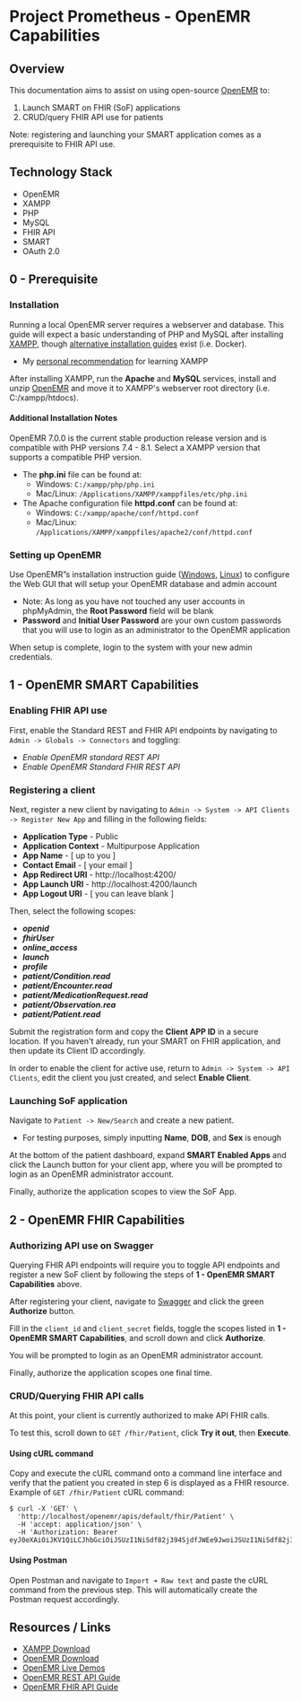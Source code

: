 # Project Prometheus - OpenEMR Capabilities
## Overview
This documentation aims to assist on using open-source [OpenEMR](https://www.open-emr.org/) to:
1. Launch SMART on FHIR (SoF) applications
2. CRUD/query FHIR API use for patients

Note: registering and launching your SMART application comes as a prerequisite to FHIR API use.

## Technology Stack
* OpenEMR
* XAMPP
* PHP
* MySQL
* FHIR API
* SMART
* OAuth 2.0

## 0 - Prerequisite
### Installation
Running a local OpenEMR server requires a webserver and database. This guide will expect a basic understanding of PHP and MySQL after installing [XAMPP](https://www.apachefriends.org/download.html), though [alternative installation guides](https://www.open-emr.org/wiki/index.php/OpenEMR_Installation_Guides) exist (i.e. Docker).
* My [personal recommendation](https://www.youtube.com/playlist?list=PL4cUxeGkcC9gksOX3Kd9KPo-O68ncT05o) for learning XAMPP

After installing XAMPP, run the **Apache** and **MySQL** services, install and unzip [OpenEMR](https://sourceforge.net/projects/openemr/files/OpenEMR%20Current/7.0.0.2/openemr-7.0.0.zip/download) and move it to XAMPP's webserver root directory (i.e. C:/xampp/htdocs).

#### Additional Installation Notes
OpenEMR 7.0.0 is the current stable production release version and is compatible with PHP
versions 7.4 - 8.1. Select a XAMPP version that supports a compatible PHP version.
* The **php.ini** file can be found at:
  * Windows: `C:/xampp/php/php.ini`
  * Mac/Linux: `/Applications/XAMPP/xamppfiles/etc/php.ini`
* The Apache configuration file **httpd.conf** can be found at:
  * Windows: `C:/xampp/apache/conf/httpd.conf`
  * Mac/Linux: `/Applications/XAMPP/xamppfiles/apache2/conf/httpd.conf`

### Setting up OpenEMR
Use OpenEMR”s installation instruction guide ([Windows](https://www.open-emr.org/wiki/index.php/OpenEMR_7.0.0_Windows_Installation), [Linux](https://www.open-emr.org/wiki/index.php/OpenEMR_7.0.0_Linux_Installation)) to configure the Web GUI
that will setup your OpenEMR database and admin account
* Note: As long as you have not touched any user accounts in phpMyAdmin, the **Root
  Password** field will be blank
* **Password** and **Initial User Password** are your own custom passwords that you will
   use to login as an administrator to the OpenEMR application

When setup is complete, login to the system with your new admin credentials.

## 1 - OpenEMR SMART Capabilities
### Enabling FHIR API use
First, enable the Standard REST and FHIR API endpoints by navigating to `Admin -> Globals -> Connectors` and toggling:
* _Enable OpenEMR standard REST API_
* _Enable OpenEMR Standard FHIR REST API_

### Registering a client
Next, register a new client by navigating to `Admin -> System -> API Clients -> Register New
App` and filling in the following fields:
* **Application Type** - Public
* **Application Context** - Multipurpose Application
* **App Name** - [ up to you ]
* **Contact Email** - [ your email ]
* **App Redirect URI** - http://localhost:4200/
* **App Launch URI** - http://localhost:4200/launch
* **App Logout URI** - [ you can leave blank ]

Then, select the following scopes:
* _**openid**_
* _**fhirUser**_
* _**online_access**_
* _**launch**_
* _**profile**_
* _**patient/Condition.read**_
* _**patient/Encounter.read**_
* _**patient/MedicationRequest.read**_
* _**patient/Observation.rea**_
* _**patient/Patient.read**_

Submit the registration form and copy the **Client APP ID** in a secure location. If you haven't already, run your SMART on FHIR application, and then update its Client ID accordingly.

In order to enable the client for active use, return to `Admin -> System -> API Clients`, edit the client you just created, and select **Enable Client**.

### Launching SoF application
Navigate to `Patient -> New/Search` and create a new patient.
* For testing purposes, simply inputting **Name**, **DOB**, and **Sex** is enough

At the bottom of the patient dashboard, expand **SMART Enabled Apps** and
click the Launch button for your client app, where you will be prompted to login as an OpenEMR administrator account.

Finally, authorize the application scopes to view the SoF App.

## 2 - OpenEMR FHIR Capabilities
### Authorizing API use on Swagger
Querying FHIR API endpoints will require you to toggle API endpoints and register a new SoF client by following the steps of **1 - OpenEMR SMART Capabilities** above.

After registering your client, navigate to [Swagger](http://localhost/openemr/swagger/index.html) and click the green **Authorize** button.

Fill in the `client_id` and `client_secret` fields, toggle the scopes listed in **1 - OpenEMR SMART Capabilities**, and scroll down and click **Authorize**.

You will be prompted to login as an OpenEMR administrator account.

Finally, authorize the application scopes one final time.

### CRUD/Querying FHIR API calls
At this point, your client is currently authorized to make API FHIR calls.

To test this, scroll down to `GET /fhir/Patient`, click **Try it out**, then **Execute**.

#### Using cURL command
Copy and execute the cURL command onto a command line interface and verify that the patient you created in step 6 is displayed as a FHIR resource. Example of `GET /fhir/Patient` cURL command:
```
$ curl -X 'GET' \
  'http://localhost/openemr/apis/default/fhir/Patient' \
  -H 'accept: application/json' \
  -H 'Authorization: Bearer eyJ0eXAiOiJKV1QiLCJhbGciOiJSUzI1NiSdf82j394SjdfJWEe9JwoiJSUzI1NiSdf82j394Sj2'
```

#### Using Postman
Open Postman and navigate to `Import ➜ Raw text` and paste the cURL command from the
previous step. This will automatically create the Postman request accordingly.


## Resources / Links
* <a href="https://www.apachefriends.org/download.html" target="_blank">XAMPP Download</a>
* <a href="https://www.open-emr.org/wiki/index.php/OpenEMR_Downloads" target="_blank">OpenEMR Download</a>
* <a href="https://www.open-emr.org/demo/" target="_blank">OpenEMR Live Demos</a>
* <a href="https://github.com/openemr/openemr/blob/master/API_README.md" target="_blank">OpenEMR REST API Guide</a>
* <a href="https://github.com/openemr/openemr/blob/master/FHIR_README.md" target="_blank">OpenEMR FHIR API Guide</a>
